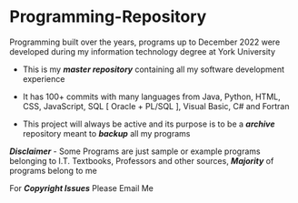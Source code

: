 # Programming-Repository
Programming built over the years, programs up to December 2022 were developed during my information technology degree at York University

- This is my ***master repository*** containing all my software development experience

- It has 100+ commits with many languages from Java, Python, HTML, CSS, JavaScript, SQL [ Oracle + PL/SQL ], Visual Basic, C# and Fortran

- This project will always be active and its purpose is to be a ***archive*** repository meant to ***backup*** all my programs

***Disclaimer*** - Some Programs are just sample or example programs belonging to I.T. Textbooks, Professors and other sources, ***Majority*** of programs belong to me

For ***Copyright Issues*** Please Email Me